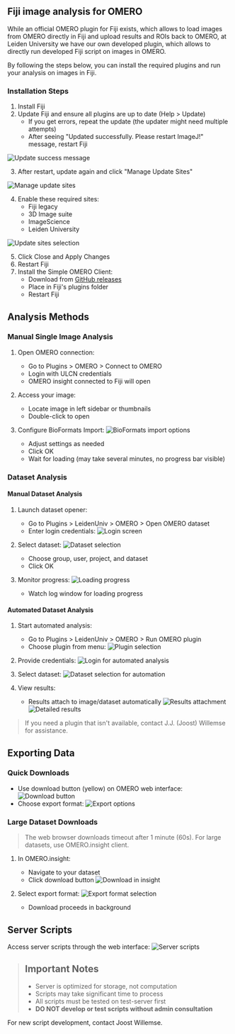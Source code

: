 ## Fiji image analysis for OMERO

While an official OMERO plugin for Fiji exists, which allows to load images from OMERO directly in Fiji and upload results and ROIs back to OMERO, at Leiden University we have our own developed plugin, which allows to directly run developed Fiji script on images in OMERO.

By following the steps below, you can install the required plugins and run your analysis on images in Fiji.

### Installation Steps

1. Install Fiji
2. Update Fiji and ensure all plugins are up to date (Help > Update)
   - If you get errors, repeat the update (the updater might need multiple attempts)
   - After seeing "Updated successfully. Please restart ImageJ!" message, restart Fiji

![Update success message](analysis_fiji/images/analysis_fiji_01.png)

3. After restart, update again and click "Manage Update Sites"

![Manage update sites](analysis_fiji/images/analysis_fiji_02.png)

4. Enable these required sites:
   - Fiji legacy
   - 3D Image suite
   - ImageScience
   - Leiden University

![Update sites selection](analysis_fiji/images/analysis_fiji_03.png)

5. Click Close and Apply Changes
6. Restart Fiji
7. Install the Simple OMERO Client:
   - Download from [GitHub releases](https://github.com/GReD-Clermont/simple-omero-client/releases)
   - Place in Fiji's plugins folder
   - Restart Fiji

## Analysis Methods

### Manual Single Image Analysis

1. Open OMERO connection:
   - Go to Plugins > OMERO > Connect to OMERO
   - Login with ULCN credentials
   - OMERO insight connected to Fiji will open

2. Access your image:
   - Locate image in left sidebar or thumbnails
   - Double-click to open

3. Configure BioFormats Import:
   ![BioFormats import options](analysis_fiji/images/analysis_fiji_04.png)
   - Adjust settings as needed
   - Click OK
   - Wait for loading (may take several minutes, no progress bar visible)

### Dataset Analysis

#### Manual Dataset Analysis

1. Launch dataset opener:
   - Go to Plugins > LeidenUniv > OMERO > Open OMERO dataset
   - Enter login credentials:
   ![Login screen](analysis_fiji/images/analysis_fiji_05.png)

2. Select dataset:
   ![Dataset selection](analysis_fiji/images/analysis_fiji_06.png)
   - Choose group, user, project, and dataset
   - Click OK

3. Monitor progress:
   ![Loading progress](analysis_fiji/images/analysis_fiji_07.png)
   - Watch log window for loading progress

#### Automated Dataset Analysis

1. Start automated analysis:
   - Go to Plugins > LeidenUniv > OMERO > Run OMERO plugin
   - Choose plugin from menu:
   ![Plugin selection](analysis_fiji/images/analysis_fiji_08.png)

2. Provide credentials:
   ![Login for automated analysis](analysis_fiji/images/analysis_fiji_09.png)

3. Select dataset:
   ![Dataset selection for automation](analysis_fiji/images/analysis_fiji_10.png)

4. View results:
   - Results attach to image/dataset automatically
   ![Results attachment](analysis_fiji/images/analysis_fiji_11.png)
   ![Detailed results](analysis_fiji/images/analysis_fiji_12.png)

> If you need a plugin that isn't available, contact J.J. (Joost) Willemse  for assistance.
<!-- {blockquote:.is-info} -->

## Exporting Data

### Quick Downloads
- Use download button (yellow) on OMERO web interface:
![Download button](analysis_fiji/images/analysis_fiji_13.png)
- Choose export format:
![Export options](analysis_fiji/images/analysis_fiji_14.png)

### Large Dataset Downloads

> The web browser downloads timeout after 1 minute (60s). For large datasets, use OMERO.insight client.
<!-- {blockquote:.is-warning} -->

1. In OMERO.insight:
    - Navigate to your dataset
    - Click download button
    ![Download in insight](analysis_fiji/images/analysis_fiji_15.png)

2. Select export format:
    ![Export format selection](analysis_fiji/images/analysis_fiji_16.png)
    - Download proceeds in background

## Server Scripts

Access server scripts through the web interface:
![Server scripts](analysis_fiji/images/analysis_fiji_17.png)

> ## Important Notes
> - Server is optimized for storage, not computation
> - Scripts may take significant time to process
> - All scripts must be tested on test-server first
> - **DO NOT develop or test scripts without admin consultation**
<!-- {blockquote:.is-danger} -->

For new script development, contact Joost Willemse.